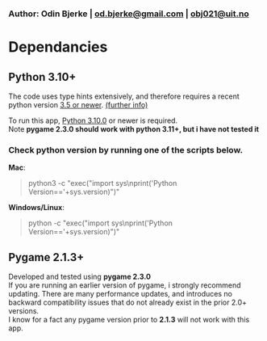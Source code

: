 ### Author: Odin Bjerke | <od.bjerke@gmail.com> | <obj021@uit.no>  

# Dependancies

## Python 3.10+
The code uses type hints extensively, and therefore requires a recent python version [3.5 or newer](https://docs.python.org/3/library/typing.html).  [(further info)](https://peps.python.org/topic/typing/)  

To run this app, [Python 3.10.0](https://www.python.org/downloads/release/python-3100/) or newer is required.  
Note **pygame 2.3.0 should work with python 3.11+, but i have not tested it**
### Check python version by running one of the scripts below.
**Mac**:  
>python3 -c "exec(\"import sys\nprint('Python Version=='+sys.version)\")"  

**Windows/Linux**:  
>python -c "exec(\"import sys\nprint('Python Version=='+sys.version)\")"  

## Pygame 2.1.3+
Developed and tested using **pygame 2.3.0**  
If you are running an earlier version of pygame, i strongly recommend updating.
There are many performance updates, and introduces no backward compatibility issues that do not already exist in the prior 2.0+ versions.  
I know for a fact any pygame version prior to **2.1.3** will not work with this app.  
